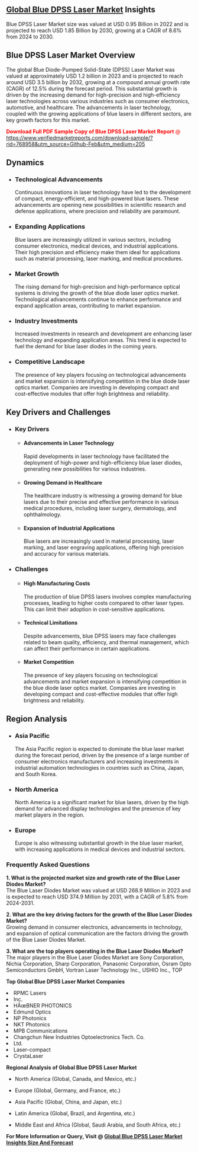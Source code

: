 <h2><a href="https://www.verifiedmarketreports.com/download-sample/?rid=768958&amp;utm_source=Github&amp;utm_medium=205" target="_blank">Global Blue DPSS Laser Market</a> Insights</h2><p>Blue DPSS Laser Market size was valued at USD 0.95 Billion in 2022 and is projected to reach USD 1.85 Billion by 2030, growing at a CAGR of 8.6% from 2024 to 2030.</p><p> <h2>Blue DPSS Laser Market Overview</h2> <p>The global Blue Diode-Pumped Solid-State (DPSS) Laser Market was valued at approximately USD 1.2 billion in 2023 and is projected to reach around USD 3.5 billion by 2032, growing at a compound annual growth rate (CAGR) of 12.5% during the forecast period. This substantial growth is driven by the increasing demand for high-precision and high-efficiency laser technologies across various industries such as consumer electronics, automotive, and healthcare. The advancements in laser technology, coupled with the growing applications of blue lasers in different sectors, are key growth factors for this market. </p> <p><p><span class=""><span style="color: #ff0000;"><strong>Download Full PDF Sample Copy of Blue DPSS Laser Market Report</strong> @ </span><a href="https://www.verifiedmarketreports.com/download-sample/?rid=768958&amp;utm_source=Github-Feb&amp;utm_medium=205" target="_blank">https://www.verifiedmarketreports.com/download-sample/?rid=768958&amp;utm_source=Github-Feb&amp;utm_medium=205</a></span></p></p> <h2>Dynamics</h2> <ul> <li><h3>Technological Advancements</h3> <p>Continuous innovations in laser technology have led to the development of compact, energy-efficient, and high-powered blue lasers. These advancements are opening new possibilities in scientific research and defense applications, where precision and reliability are paramount. </p> </li> <li><h3>Expanding Applications</h3> <p>Blue lasers are increasingly utilized in various sectors, including consumer electronics, medical devices, and industrial applications. Their high precision and efficiency make them ideal for applications such as material processing, laser marking, and medical procedures. </p> </li> <li><h3>Market Growth</h3> <p>The rising demand for high-precision and high-performance optical systems is driving the growth of the blue diode laser optics market. Technological advancements continue to enhance performance and expand application areas, contributing to market expansion. </p> </li> <li><h3>Industry Investments</h3> <p>Increased investments in research and development are enhancing laser technology and expanding application areas. This trend is expected to fuel the demand for blue laser diodes in the coming years. </p> </li> <li><h3>Competitive Landscape</h3> <p>The presence of key players focusing on technological advancements and market expansion is intensifying competition in the blue diode laser optics market. Companies are investing in developing compact and cost-effective modules that offer high brightness and reliability. </p> </li> </ul> <h2>Key Drivers and Challenges</h2> <ul> <li><h3>Key Drivers</h3> <ul> <li><h4>Advancements in Laser Technology</h4> <p>Rapid developments in laser technology have facilitated the deployment of high-power and high-efficiency blue laser diodes, generating new possibilities for various industries. </p> </li> <li><h4>Growing Demand in Healthcare</h4> <p>The healthcare industry is witnessing a growing demand for blue lasers due to their precise and effective performance in various medical procedures, including laser surgery, dermatology, and ophthalmology. </p> </li> <li><h4>Expansion of Industrial Applications</h4> <p>Blue lasers are increasingly used in material processing, laser marking, and laser engraving applications, offering high precision and accuracy for various materials. </p> </li> </ul> </li> <li><h3>Challenges</h3> <ul> <li><h4>High Manufacturing Costs</h4> <p>The production of blue DPSS lasers involves complex manufacturing processes, leading to higher costs compared to other laser types. This can limit their adoption in cost-sensitive applications. </p> </li> <li><h4>Technical Limitations</h4> <p>Despite advancements, blue DPSS lasers may face challenges related to beam quality, efficiency, and thermal management, which can affect their performance in certain applications. </p> </li> <li><h4>Market Competition</h4> <p>The presence of key players focusing on technological advancements and market expansion is intensifying competition in the blue diode laser optics market. Companies are investing in developing compact and cost-effective modules that offer high brightness and reliability. </p> </li> </ul> </li> </ul> <h2>Region Analysis</h2> <ul> <li><h3>Asia Pacific</h3> <p>The Asia Pacific region is expected to dominate the blue laser market during the forecast period, driven by the presence of a large number of consumer electronics manufacturers and increasing investments in industrial automation technologies in countries such as China, Japan, and South Korea. </p> </li> <li><h3>North America</h3> <p>North America is a significant market for blue lasers, driven by the high demand for advanced display technologies and the presence of key market players in the region. </p> </li> <li><h3>Europe</h3> <p>Europe is also witnessing substantial growth in the blue laser market, with increasing applications in medical devices and industrial sectors. </p> </li> </ul> <h3>Frequently Asked Questions</h3> <p><strong>1. What is the projected market size and growth rate of the Blue Laser Diodes Market?</strong><br> The Blue Laser Diodes Market was valued at USD 268.9 Million in 2023 and is expected to reach USD 374.9 Million by 2031, with a CAGR of 5.8% from 2024-2031. </p> <p><strong>2. What are the key driving factors for the growth of the Blue Laser Diodes Market?</strong><br> Growing demand in consumer electronics, advancements in technology, and expansion of optical communication are the factors driving the growth of the Blue Laser Diodes Market. </p> <p><strong>3. What are the top players operating in the Blue Laser Diodes Market?</strong><br> The major players in the Blue Laser Diodes Market are Sony Corporation, Nichia Corporation, Sharp Corporation, Panasonic Corporation, Osram Opto Semiconductors GmbH, Vortran Laser Technology Inc., USHIO Inc., TOP</p><p><strong>Top Global Blue DPSS Laser Market Companies</strong></p><div data-test-id=""><p><li>RPMC Lasers</li><li> Inc.</li><li> HÃœBNER PHOTONICS</li><li> Edmund Optics</li><li> NP Photonics</li><li> NKT Photonics</li><li> MPB Communications</li><li> Changchun New Industries Optoelectronics Tech. Co.</li><li> Ltd.</li><li> Laser-compact</li><li> CrystaLaser</li></p><div><strong>Regional Analysis of&nbsp;Global Blue DPSS Laser Market</strong></div><ul><li dir="ltr"><p dir="ltr">North America&nbsp;(Global, Canada, and Mexico, etc.)</p></li><li dir="ltr"><p dir="ltr">Europe (Global, Germany, and France, etc.)</p></li><li dir="ltr"><p dir="ltr">Asia Pacific&nbsp;(Global, China, and Japan, etc.)</p></li><li dir="ltr"><p dir="ltr">Latin America&nbsp;(Global, Brazil, and Argentina, etc.)</p></li><li dir="ltr">Middle East and Africa&nbsp;(Global, Saudi Arabia, and South Africa, etc.)</li></ul><p><strong>For More Information or Query, Visit @&nbsp;</strong><strong><a href="https://www.verifiedmarketreports.com/product/blue-dpss-laser-market/?utm_source=Github&amp;utm_medium=205" target="_blank">Global Blue DPSS Laser Market Insights Size And Forecast</a></strong></p></div>
